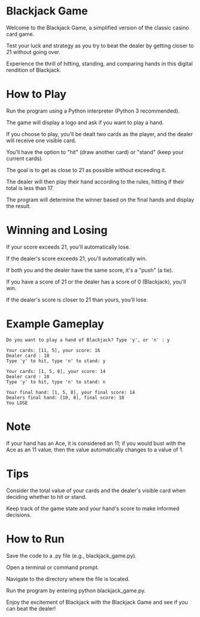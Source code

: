 # Blackjack Game
Welcome to the Blackjack Game, a simplified version of the classic casino card game. 

Test your luck and strategy as you try to beat the dealer by getting closer to 21 without going over.

Experience the thrill of hitting, standing, and comparing hands in this digital rendition of Blackjack.

# How to Play
Run the program using a Python interpreter (Python 3 recommended).

The game will display a logo and ask if you want to play a hand.

If you choose to play, you'll be dealt two cards as the player, and the dealer will receive one visible card.

You'll have the option to "hit" (draw another card) or "stand" (keep your current cards).

The goal is to get as close to 21 as possible without exceeding it.

The dealer will then play their hand according to the rules, hitting if their total is less than 17.

The program will determine the winner based on the final hands and display the result.

# Winning and Losing
If your score exceeds 21, you'll automatically lose.

If the dealer's score exceeds 21, you'll automatically win.

If both you and the dealer have the same score, it's a "push" (a tie).

If you have a score of 21 or the dealer has a score of 0 (Blackjack), you'll win.

If the dealer's score is closer to 21 than yours, you'll lose.

# Example Gameplay
    Do you want to play a hand of Blackjack? Type 'y', or 'n' : y

    Your cards: [11, 5], your score: 16
    Dealer card : 10
    Type 'y' to hit, type 'n' to stand: y

    Your cards: [1, 5, 8], your score: 14
    Dealer card : 10
    Type 'y' to hit, type 'n' to stand: n

    Your final hand: [1, 5, 8], your final score: 14
    Dealers final hand: [10, 8], final score: 18
    You LOSE

# Note
If your hand has an Ace, it is considered an 11; if you would bust with the Ace as an 11 value, then the value automatically changes to a value of 1.

# Tips
Consider the total value of your cards and the dealer's visible card when deciding whether to hit or stand.

Keep track of the game state and your hand's score to make informed decisions.

# How to Run
Save the code to a .py file (e.g., blackjack_game.py).

Open a terminal or command prompt.

Navigate to the directory where the file is located.

Run the program by entering python blackjack_game.py.

Enjoy the excitement of Blackjack with the Blackjack Game and see if you can beat the dealer!






